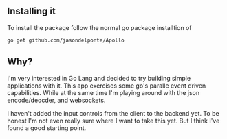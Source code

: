 ## Installing it

To install the package follow the normal go package installtion of

```bash
go get github.com/jasondelponte/Apollo
```

## Why?
I'm very interested in Go Lang and decided to try building simple applications with it.  This app exercises some go's paralle event driven capabilities. While at the same time I'm playing around with the json encode/deocder, and websockets.

I haven't added the input controls from the client to the backend yet.  To be honest I'm not even really sure where I want to take this yet.  But I think I've found a good starting point.
